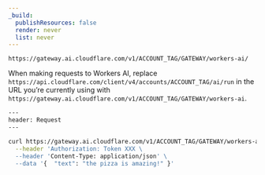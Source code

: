 ```yaml
---
_build:
  publishResources: false
  render: never
  list: never
---
```

`https://gateway.ai.cloudflare.com/v1/ACCOUNT_TAG/GATEWAY/workers-ai/`

When making requests to Workers AI, replace `https://api.cloudflare.com/client/v4/accounts/ACCOUNT_TAG/ai/run` in the URL you’re currently using with `https://gateway.ai.cloudflare.com/v1/ACCOUNT_TAG/GATEWAY/workers-ai`. 

```bash
---
header: Request
---

curl https://gateway.ai.cloudflare.com/v1/ACCOUNT_TAG/GATEWAY/workers-ai/text_classification -X POST \
  --header 'Authorization: Token XXX \
  --header 'Content-Type: application/json' \
  --data '{  "text": "the pizza is amazing!" }'
```